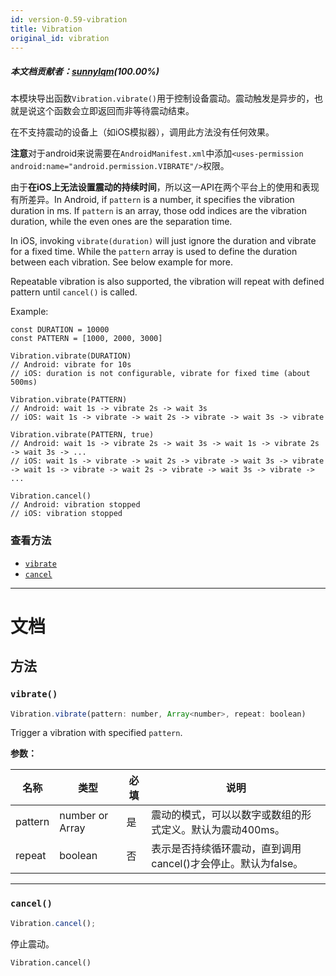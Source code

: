 ```yaml
---
id: version-0.59-vibration
title: Vibration
original_id: vibration
---
```


##### 本文档贡献者：[sunnylqm](https://github.com/search?q=sunnylqm%40qq.com+in%3Aemail&type=Users)(100.00%)

本模块导出函数`Vibration.vibrate()`用于控制设备震动。震动触发是异步的，也就是说这个函数会立即返回而非等待震动结束。

在不支持震动的设备上（如iOS模拟器），调用此方法没有任何效果。

**注意**对于android来说需要在`AndroidManifest.xml`中添加`<uses-permission android:name="android.permission.VIBRATE"/>`权限。

由于**在iOS上无法设置震动的持续时间**，所以这一API在两个平台上的使用和表现有所差异。In Android, if `pattern` is a number, it specifies the vibration duration in ms. If `pattern` is an array, those odd indices are the vibration duration, while the even ones are the separation time.

In iOS, invoking `vibrate(duration)` will just ignore the duration and vibrate for a fixed time. While the `pattern` array is used to define the duration between each vibration. See below example for more.

Repeatable vibration is also supported, the vibration will repeat with defined pattern until `cancel()` is called.

Example:

```
const DURATION = 10000
const PATTERN = [1000, 2000, 3000]

Vibration.vibrate(DURATION)
// Android: vibrate for 10s
// iOS: duration is not configurable, vibrate for fixed time (about 500ms)

Vibration.vibrate(PATTERN)
// Android: wait 1s -> vibrate 2s -> wait 3s
// iOS: wait 1s -> vibrate -> wait 2s -> vibrate -> wait 3s -> vibrate

Vibration.vibrate(PATTERN, true)
// Android: wait 1s -> vibrate 2s -> wait 3s -> wait 1s -> vibrate 2s -> wait 3s -> ...
// iOS: wait 1s -> vibrate -> wait 2s -> vibrate -> wait 3s -> vibrate -> wait 1s -> vibrate -> wait 2s -> vibrate -> wait 3s -> vibrate -> ...

Vibration.cancel()
// Android: vibration stopped
// iOS: vibration stopped
```

### 查看方法

* [`vibrate`](vibration.md#vibrate)
* [`cancel`](vibration.md#cancel)

---

# 文档

## 方法

### `vibrate()`

```javascript
Vibration.vibrate(pattern: number, Array<number>, repeat: boolean)
```

Trigger a vibration with specified `pattern`.

**参数：**

| 名称    | 类型                    | 必填 | 说明                                                          |
| ------- | ----------------------- | ---- | ------------------------------------------------------------- |
| pattern | number or Array<number> | 是   | 震动的模式，可以以数字或数组的形式定义。默认为震动400ms。     |
| repeat  | boolean                 | 否   | 表示是否持续循环震动，直到调用cancel()才会停止。默认为false。 |

---

### `cancel()`

```javascript
Vibration.cancel();
```

停止震动。

```
Vibration.cancel()
```
